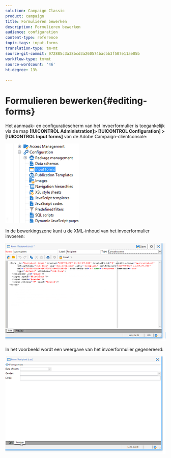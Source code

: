 ```yaml
---
solution: Campaign Classic
product: campaign
title: Formulieren bewerken
description: Formulieren bewerken
audience: configuration
content-type: reference
topic-tags: input-forms
translation-type: tm+mt
source-git-commit: 972885c3a38bcd3a260574bacbb3f507e11ae05b
workflow-type: tm+mt
source-wordcount: '46'
ht-degree: 13%

---
```



# Formulieren bewerken{#editing-forms}

Het aanmaak- en configuratiescherm van het invoerformulier is toegankelijk via de map **[!UICONTROL Administration]> [!UICONTROL Configuration] >[!UICONTROL Input forms]** van de Adobe Campaign-clientconsole:

![](assets/d_ncs_integration_form_arbo.png)

In de bewerkingszone kunt u de XML-inhoud van het invoerformulier invoeren:

![](assets/d_ncs_integration_form_edit.png)

In het voorbeeld wordt een weergave van het invoerformulier gegenereerd:

![](assets/d_ncs_integration_form_preview.png)

